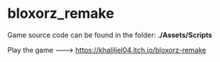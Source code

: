 # bloxorz_remake
Game source code can be found in the folder: **./Assets/Scripts**

Play the game ---> https://khaliljel04.itch.io/bloxorz-remake
